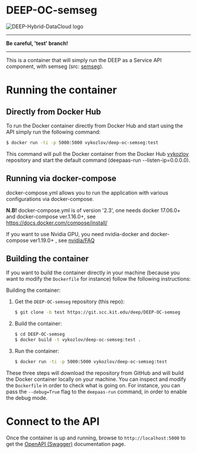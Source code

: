 DEEP-OC-semseg
============================================

![DEEP-Hybrid-DataCloud logo](https://docs.deep-hybrid-datacloud.eu/en/latest/_static/logo.png)

----
**Be careful, 'test' branch!**

----

This is a container that will simply run the DEEP as a Service API component,
with semseg (src: [semseg](https://github.com/vykozlov/semseg)).

    
# Running the container

## Directly from Docker Hub

To run the Docker container directly from Docker Hub and start using the API
simply run the following command:

```bash
$ docker run -ti -p 5000:5000 vykozlov/deep-oc-semseg:test
```

This command will pull the Docker container from the Docker Hub
[vykozlov](https://hub.docker.com/u/vykozlov/) repository and start the default command (deepaas-run --listen-ip=0.0.0.0).

## Running via docker-compose

docker-compose.yml allows you to run the application with various configurations via docker-compose.

**N.B!** docker-compose.yml is of version '2.3', one needs docker 17.06.0+ and docker-compose ver.1.16.0+, see https://docs.docker.com/compose/install/

If you want to use Nvidia GPU, you need nvidia-docker and docker-compose ver1.19.0+ , see [nvidia/FAQ](https://github.com/NVIDIA/nvidia-docker/wiki/Frequently-Asked-Questions#do-you-support-docker-compose)


## Building the container

If you want to build the container directly in your machine (because you want
to modify the `Dockerfile` for instance) follow the following instructions:

Building the container:

1. Get the `DEEP-OC-semseg` repository (this repo):

    ```bash
    $ git clone -b test https://git.scc.kit.edu/deep/DEEP-OC-semseg
    ```

2. Build the container:

    ```bash
    $ cd DEEP-OC-semseg
    $ docker build -t vykozlov/deep-oc-semseg:test .
    ```

3. Run the container:

    ```bash
    $ docker run -ti -p 5000:5000 vykozlov/deep-oc-semseg:test
    ```

These three steps will download the repository from GitHub and will build the
Docker container locally on your machine. You can inspect and modify the
`Dockerfile` in order to check what is going on. For instance, you can pass the
`--debug=True` flag to the `deepaas-run` command, in order to enable the debug
mode.

# Connect to the API

Once the container is up and running, browse to `http://localhost:5000` to get
the [OpenAPI (Swagger)](https://www.openapis.org/) documentation page.
